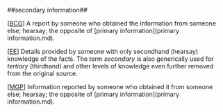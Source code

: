 ##secondary information##

\[[BCG](SOURCES.md#BCG)\] A report by someone who obtained the information from someone else; hearsay; the opposite of [primary information](primary information.md).

\[[EE](SOURCES.md#EE)\]  Details provided by someone with only secondhand (hearsay) knowledge of the facts. The term *secondary* is also generically used for *tertiary* (thirdhand) and other levels of knowledge even further removed from the original source.

\[[MGP](SOURCES.md#MGP)\] Information reported by someone who obtained it from someone else; hearsay; the opposite of [primary information](primary information.md).
